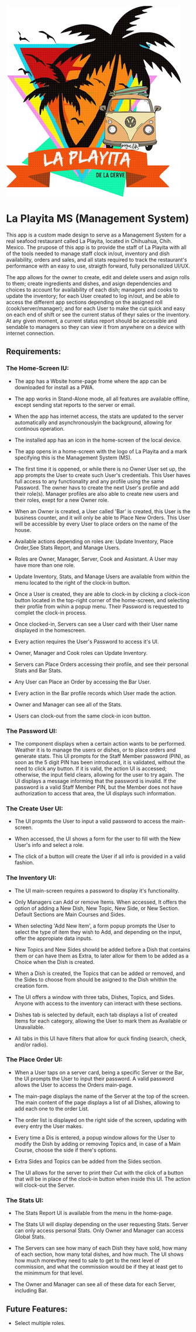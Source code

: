 <img src="./images/La-Playita_logo-rmbg.png" />

# La Playita MS (Management System)

This app is a custom made design to serve as a Management System for a real seafood restaurant called La Playita, located in Chihuahua, Chih. Mexico. The prupose of this app is to provide the staff of La Playita with all of the tools needed to manage staff clock in/out, inventory and dish availability, orders and sales, and all stats required to track the restaurant's performance with an easy to use, straigth forward, fully personalized UI/UX.

The app allows for the owner to create, edit and delete users and asign rolls to them; create ingredients and dishes, and asign dependencies and choices to account for availability of each dish; managers and cooks to update the inventory; for each User created to log in/out, and be able to access the different app sections depending on the assigned roll (cook/server/manager); and for each User to make the cut quick and easy on each end of shift or see the current status of theyr sales or the inventory. At any given moment, a current status report should be accessible and sendable to managers so they can view it from anywhere on a device with internet connection.


## Requirements:

### The Home-Screen IU:

- The app has a Wbsite home-page frome where the app can be downloaded for install as a PWA.

- The app works in Stand-Alone mode, all all features are available offline, except sending stat reports to the server or email.

- When the app has internet access, the stats are updated to the server automatically and asynchronouslyin the background, allowing for continous operation.

- The installed app has an icon in the home-screen of the local device.

- The app opens in a home-screen with the logo of La Playita and a mark specifying this is the Management System (MS).

- The first time it is oppened, or while there is no Owner User set up, the app prompts the User to create such User's credentials. This User haves full access to any functionality and any profile using the same Password. The owner havs to create the next User's profile and add their role(s). Manager profiles are also able to create new users and their roles, exept for a new Owner role.

- When an Owner is created, a User called 'Bar' is created, this User is the business counter, and it will only be able to Place New Orders. This User will be accessible by every User to place orders on the name of the house.

- Available actions depending on roles are: Update Inventory, Place Order,See Stats Report, and Manage Users.

- Roles are Owner, Manager, Server, Cook and Assistant. A User may have more than one role.

- Update Inventory, Stats, and Manage Users are available from within the menu located to the right of the clock-in button.

- Once a User is created, they are able to clock-in by clicking a clock-icon button located in the top-right corner of the home-screen, and selecting their profile from wihin a popup menu. Their Password is requested to complet the clock-in process.

- Once clocked-in, Servers can see a User card with their User name displayed in the homescreen.

- Every action requires the User's Password to access it's UI.

- Owner, Manager and Cook roles can Update Inventory.

- Servers can Place Orders accessing their profile, and see their personal Stats and Bar Stats.

- Any User can Place an Order by accessing the Bar User.

- Every action in the Bar profile records which User made the action.

- Owner and Manager can see all of the Stats.

- Users can clock-out from the same clock-in icon button.


### The Password UI:

 - The component displays when a certain action wants to be performed. Weather it is to manage the users or dishes, or to place orders and generate stats. This UI prompts for the Staff Member password (PIN), as soon as the 5 digit PIN has been introduced, it is validated, without the need to click any button. If it is valid, the action UI is accessed; otherwise, the input field clears, allowing for the user to try again. The UI displays a message informing that the password is invalid. If the password is a valid Staff Member PIN, but the Member does not have authorization to access that area, the UI displays such information.

### The Create User UI:

- The UI propmts the User to input a valid password to access the main-screen.

- When accessed, the UI shows a form for the user to fill with the New User's info and select a role.

- The click of a button will create the User if all info is provided in a valid fashion.


### The Inventory UI:

- The UI main-screen requires a password to display it's functionality. 

- Only Managers can Add or remove Items. When accessed, It offers the option of adding a New Dish, New Topic, New Side, or New Section. Default Sections are Main Courses and Sides.

- When selecting 'Add New Item', a form popup prompts the User to select the type of item they wish to Add, and depending on the input, offer the appropiate data inputs.

- New Topics and New Sides showld be added before a Dish that contains them or can have them as Extra, to later allow for them to be added as a Choice when the Dish is created.

- When a Dish is created, the Topics that can be added or removed, and the Sides to choose from should be asigned to the Dish whithin the creation form.

- The UI offers a window with three tabs, Dishes, Topics, and Sides. Anyone with access to the inventory can interact with these sections.

- Dishes tab is selected by default, each tab displays a list of created Items for each category, allowing the User to mark them as Available or Unavailable.

- All tabs in this UI have filters that allow for quck finding (search, check, and/or radio).

### The Place Order UI:

- When a User taps on a server card, being a specific Server or the Bar, the UI prompts the User to input their password. A valid password allows the User to access the Orders main-page.

- The main-page displays the name of the Server at the top of the screen. The main content of the page displays a list of all Dishes, allowing to add each one to the order List.

- The order list is displayed on the right side of the screen, updating with every entry the User makes.

- Every time a Dis is entered, a popup window allows for the User to modify the Dish by adding or removing Topics and, in case of a Main Course, choose the side if there's options.

- Extra Sides and Topics can be added from the Sides section.

- The UI allows for the server to print their Cut with the click of a button that will be in place of the clock-in button when inside this UI. The action will clock-out the Server.


### The Stats UI:

- The Stats Report UI is available from the menu in the home-page.

- The Stats UI will display depending on the user requesting Stats. Server can only access personal Stats. Only Owner and Manager can access Global Stats.

- The Servers can see how many of each Dish they have sold, how many of each section, how many total dishes, and how much. The UI shows how much morevthey need to sale to get to the next level of commission, and what the commission would be if they at least get to the minimmum for that level.

- The Owner and Manager can see all of these data for each Server, including Bar.

## Future Features:

- Select multiple roles.
